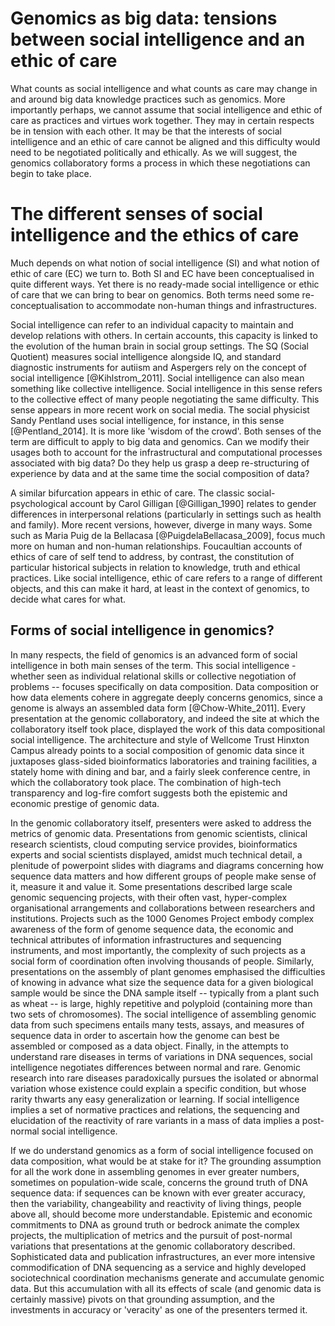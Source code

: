 # Genomics as big data: tensions between social intelligence and an ethic of care

What counts as social intelligence and what counts as care may change in and around big data knowledge practices such as genomics.  More importantly perhaps, we cannot assume that social intelligence  and ethic of care as practices and virtues work together. They may in certain respects  be in tension with each other. It may be that the interests of social intelligence  and an ethic of care cannot be aligned and this difficulty would need to be negotiated politically and ethically. As we will suggest, the genomics collaboratory forms a process in which these negotiations can begin to take place.  

# The different senses of social intelligence and the ethics of care

Much depends on what notion of social intelligence (SI) and what notion of ethic of care (EC) we turn to. Both SI and EC have been conceptualised in quite different ways. Yet there is no ready-made  social intelligence or  ethic of care that we can bring to bear on genomics. Both terms need some re-conceptualisation to accommodate non-human things and infrastructures. 

Social intelligence can refer to an individual capacity to maintain and develop relations with others. In certain accounts, this capacity is linked to the evolution of the human brain in social group settings. The SQ (Social Quotient) measures social intelligence  alongside IQ, and standard diagnostic instruments for autiism and Aspergers rely on the concept of social intelligence [@Kihlstrom_2011]. Social intelligence can also mean something like collective intelligence. Social intelligence in this sense refers to the collective effect of many people negotiating the same difficulty. This sense appears in more recent work on social media. The social physicist Sandy Pentland uses social intelligence,  for instance, in this sense [@Pentland_2014]. It is more like 'wisdom of the crowd'. Both senses of the term are difficult to apply to big data and genomics. Can we modify their usages both to account for the infrastructural and computational processes associated with big data? Do they help us grasp a deep re-structuring of experience by data and at the same time the social composition of data?  


A similar bifurcation appears in ethic of care. The classic social-psychological account by Carol Gilligan [@Gilligan_1990]  relates to gender differences in interpersonal relations (particularly in settings such as health and family). More recent versions, however, diverge in many ways. Some such as Maria Puig de la Bellacasa [@PuigdelaBellacasa_2009], focus much more on human and non-human relationships. Foucaultian accounts of ethics of care of self tend to address, by contrast, the constitution of particular historical subjects in relation to knowledge, truth and ethical practices. Like social intelligence, ethic of care refers to a range of different objects, and this can make it hard, at least in the context of genomics, to decide what cares for what. 

## Forms of social intelligence in genomics?    

In many respects, the field of genomics is an advanced form of social intelligence in both main senses of the term. This social intelligence - whether seen as individual relational skills or collective negotiation of problems -- focuses specifically on data composition. Data composition or how data elements cohere in aggregate deeply concerns genomics, since a genome is always an assembled data form [@Chow-White_2011]. Every presentation at the genomic collaboratory, and indeed the site at which the collaboratory itself took place, displayed the work of this data compositional social intelligence. The architecture and style of Wellcome Trust Hinxton Campus already points to a social composition of genomic data since it juxtaposes glass-sided bioinformatics laboratories and training facilities, a stately home with dining and bar, and a fairly sleek conference centre, in which the collaboratory took place. The combination of high-tech transparency and log-fire comfort suggests both the epistemic and economic prestige of genomic data. 

In the genomic collaboratory itself, presenters were asked to address the metrics of genomic data. Presentations from genomic scientists, clinical research scientists, cloud computing service provides, bioinformatics experts and social scientists displayed, amidst much technical detail, a plenitude of powerpoint slides with diagrams and diagrams concerning how sequence data matters and how different groups of people make sense of it, measure it and value it. Some presentations described large scale genomic sequencing projects, with their often vast, hyper-complex organisational arrangements and collaborations between researchers and institutions. Projects such as the 1000 Genomes Project embody complex awareness of the form of genome sequence data, the economic and technical attributes of information infrastructures and sequencing instruments, and most importantly, the complexity of such projects as a social form of coordination often involving thousands of people. Similarly, presentations on the assembly of plant genomes emphasised the difficulties of knowing in advance what size the sequence data for a given biological sample would be since the DNA sample itself -- typically from a plant such as wheat -- is large, highly repetitive and polyploid (containing more than two sets of chromosomes). The social intelligence of assembling genomic data from such specimens entails many tests, assays, and measures of sequence data in order to ascertain how the genome can best be assembled or composed as a data object. Finally, in the attempts to understand rare diseases in terms of variations in DNA sequences, social intelligence negotiates differences between normal and rare.  Genomic research into rare diseases paradoxically pursues the isolated or abnormal variation whose existence could explain a specific condition, but whose rarity thwarts any easy generalization or learning. If social intelligence implies a set of normative practices and relations, the sequencing and elucidation of the reactivity of rare variants in a mass of data implies a post-normal social intelligence. 

If we do understand genomics as a form of social intelligence focused on data composition, what would be at stake for it? The grounding assumption for all the work done in assembling genomes in ever greater numbers, sometimes on population-wide scale, concerns the ground truth of DNA sequence data: if sequences can be known with ever greater accuracy, then the variability, changeability and reactivity of living things, people above all, should become more understandable. Epistemic and economic commitments to DNA as ground truth or bedrock animate the complex projects, the multiplication of metrics and the pursuit of post-normal variations that presentations at the genomic collaboratory described. Sophisticated data and publication infrastructures, an ever more intensive commodification of DNA sequencing as a service and highly developed sociotechnical coordination mechanisms generate and accumulate genomic data. But this accumulation with all its effects of scale (and genomic data is certainly massive) pivots on that grounding assumption, and the investments in accuracy or 'veracity' as one of the presenters termed it.  


